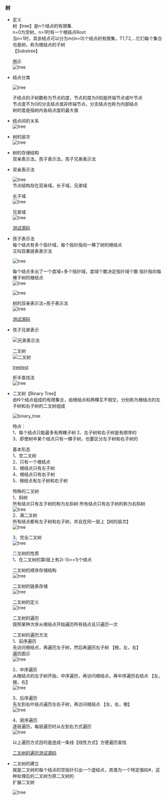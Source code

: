 ### 树  
- 定义  
    树【tree】是n个结点的有限集.  
    n=0为空树，n>1时有一个根结点Root  
    当n>1时，其余结点可以分为m(m>0)个结点的有限集，T1,T2,...它们每个集合也是树，称为根结点的子树   
    【Substree】  
    
    图示  
    ![tree](datastruct/tree1.png)  
- 结点分类   

    ![tree](datastruct/tree_type.png)   
    
    子结点的子树数称为节点的度，节点的度为0则是终端节点或叶节点  
    节点度不为0的分支结点或非终端节点，分支结点也称为内部结点  
    树的度是指树内各结点度的最大值     
    
- 结点间的关系  
    ![tree](datastruct/tree2.png)  
    
- 树的层次  
    ![tree](datastruct/tree3.png)  
    
- 树的存储结构  
    双亲表示法，孩子表示法，孩子兄弟表示法    
    
- 双亲表示法  
    
    ![tree](datastruct/tree4.png)  
    节点结构存在双亲域，长子域，兄弟域    
    
    长子域  
    ![tree](datastruct/tree5.png)   
    
    兄弟域  
    ![tree](datastruct/tree6.png)    
    
    [测试源码](tree1.c)
    
    
- 孩子表示法   
    每个结点有多个指针域，每个指针指向一棵了树的根结点  
    又叫双重链表表示法   
    
    ![tree](datastruct/tree7.png)    
    
    每个结点多出了一个度域+多个指针域，度域个数决定指针域个数
    指针指向每棵子树的根结点  
    ![tree](datastruct/tree8.png)  
    
    ![tree](datastruct/tree9.png)  
    
    树的双亲表示法+孩子表示法   
    ![tree](datastruct/tree10.png)     
    
    [测试源码](tree2.c)  
    
- 孩子兄弟表示    

    ![兄弟表示法](datastruct/tree11.png)   
    
    二叉树  
    ![二叉树](datastruct/tree12.png)  
    
    [treetest](tree3.c)  
    
    折半查找法  
    ![tree](datastruct/tree13.png)  
    
- 二叉树【Binary Tree】  
    由N个结点组成的有限集合，由根结点和两棵互不相交，分别称为根结点的左子树和右子树的二叉树组成   
    
    ![binary_tree](datastruct/binary_tree.png)   
    
   特点：          
   1、每个结点只能最多有两棵子树 
   2、左子树和右子树是有顺序的   
   3、即使树中某个结点只有一棵子树，也要区分左子树和右子树的    
   
   
   基本形态   
   1、空二叉树   
   2、只有一个根结点   
   3、根结点只有左子树  
   4、根结点只有右子树   
   5、根结点有左子树和右子树     
   
   特殊的二叉树  
   1、斜树   
   所有结点只有左子树的称为左斜树  所有结点只有右子树的称为右斜树     
   ![tree](datastruct/tree14.png)  
   2、满二叉树   
   所有结点都有左子树和右子树，并且在同一层上【树的层次】     
   ![tree](datastruct/tree15.png)
   
   3、完全二叉树  
   ![tree](datastruct/tree16.png)  
   
   二叉树的性质     
   1、在二叉树的第i层上有2i-1(i>=1)个结点     
   
   二叉树的顺序存储结构   
   ![tree](datastruct/tree17.png)  
   
   二叉树的链表存储  
   ![tree](datastruct/tree18.png)  
   
   二叉树的定义   
   ![tree](datastruct/tree19.png)  
   
   二叉树的遍历  
   按照某种次序从根结点开始遍历所有结点且只遍历一次   
   
   二叉树的遍历方法   
   1、前序遍历  
   先访问根结点，再遍历左子树，然后再遍历右子树   【根，左，右】    
   遍历图示   
   ![tree](datastruct/tree20.png)  
   
   2、中序遍历  
   从根结点的左子树开始，中序遍历，再访问根结点，再中序遍历右结点   【左，根，右】    
   ![tree](datastruct/tree21.png)  
   
   3、后序遍历   
   先左到右叶结点遍历左右子树，再访问根结点   【左，右，根】  
   ![tree](datastruct/tree22.png)  
   
   4、层序遍历   
   逐层遍历，每层遍历时从左到右方式遍历   
   ![tree](datastruct/tree23.png)   
   
   以上遍历方式目的是连成一条线【线性方式】方便遍历查找      
   
   [二叉树的遍历测试源码](tree8.c)
   
   
   
- 二叉树的建立   
    就是二叉树的每个结点的空指针引出一个虚结点，其值为一个特定值如#，这种处理后的二叉树为原二叉树的   
    扩展二叉树   
    
    ![tree](datastruct/tree25.png)
    
    